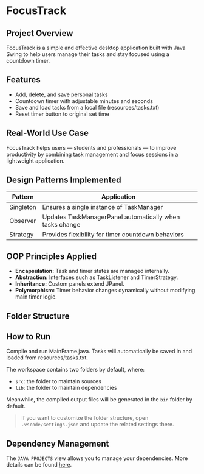 # **FocusTrack**

## **Project Overview**

FocusTrack is a simple and effective desktop application built with Java Swing to help users manage their tasks and stay focused using a countdown timer.

## **Features**

- Add, delete, and save personal tasks
- Countdown timer with adjustable minutes and seconds
- Save and load tasks from a local file (resources/tasks.txt)
- Reset timer button to original set time

## **Real-World Use Case**

FocusTrack helps users — students and professionals — to improve productivity by combining task management and focus sessions in a lightweight application.

## **Design Patterns Implemented**

| **Pattern** | **Application** |
| --- | --- |
| Singleton | Ensures a single instance of TaskManager |
| Observer | Updates TaskManagerPanel automatically when tasks change |
| Strategy | Provides flexibility for timer countdown behaviors |

## **OOP Principles Applied**

- **Encapsulation:** Task and timer states are managed internally.
- **Abstraction:** Interfaces such as TaskListener and TimerStrategy.
- **Inheritance:** Custom panels extend JPanel.
- **Polymorphism:** Timer behavior changes dynamically without modifying main timer logic.
## Folder Structure

## **How to Run**

Compile and run MainFrame.java. Tasks will automatically be saved in and loaded from resources/tasks.txt.

The workspace contains two folders by default, where:

- `src`: the folder to maintain sources
- `lib`: the folder to maintain dependencies

Meanwhile, the compiled output files will be generated in the `bin` folder by default.

> If you want to customize the folder structure, open `.vscode/settings.json` and update the related settings there.

## Dependency Management

The `JAVA PROJECTS` view allows you to manage your dependencies. More details can be found [here](https://github.com/microsoft/vscode-java-dependency#manage-dependencies).
